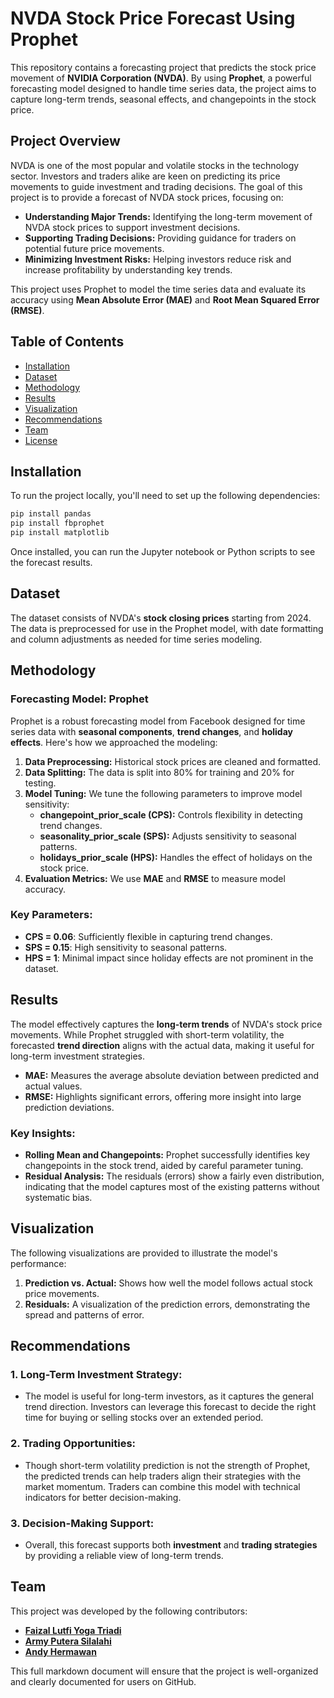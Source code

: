 # NVDA Stock Price Forecast Using Prophet

This repository contains a forecasting project that predicts the stock price movement of **NVIDIA Corporation (NVDA)**. By using **Prophet**, a powerful forecasting model designed to handle time series data, the project aims to capture long-term trends, seasonal effects, and changepoints in the stock price.

## Project Overview

NVDA is one of the most popular and volatile stocks in the technology sector. Investors and traders alike are keen on predicting its price movements to guide investment and trading decisions. The goal of this project is to provide a forecast of NVDA stock prices, focusing on:

- **Understanding Major Trends:** Identifying the long-term movement of NVDA stock prices to support investment decisions.
- **Supporting Trading Decisions:** Providing guidance for traders on potential future price movements.
- **Minimizing Investment Risks:** Helping investors reduce risk and increase profitability by understanding key trends.

This project uses Prophet to model the time series data and evaluate its accuracy using **Mean Absolute Error (MAE)** and **Root Mean Squared Error (RMSE)**.

## Table of Contents

- [Installation](#installation)
- [Dataset](#dataset)
- [Methodology](#methodology)
- [Results](#results)
- [Visualization](#visualization)
- [Recommendations](#recommendations)
- [Team](#team)
- [License](#license)

## Installation

To run the project locally, you'll need to set up the following dependencies:

```bash
pip install pandas
pip install fbprophet
pip install matplotlib
```

Once installed, you can run the Jupyter notebook or Python scripts to see the forecast results.

## Dataset

The dataset consists of NVDA's **stock closing prices** starting from 2024. The data is preprocessed for use in the Prophet model, with date formatting and column adjustments as needed for time series modeling.

## Methodology

### Forecasting Model: Prophet

Prophet is a robust forecasting model from Facebook designed for time series data with **seasonal components**, **trend changes**, and **holiday effects**. Here's how we approached the modeling:

1. **Data Preprocessing:** Historical stock prices are cleaned and formatted.
2. **Data Splitting:** The data is split into 80% for training and 20% for testing.
3. **Model Tuning:** We tune the following parameters to improve model sensitivity:
   - **changepoint_prior_scale (CPS):** Controls flexibility in detecting trend changes.
   - **seasonality_prior_scale (SPS):** Adjusts sensitivity to seasonal patterns.
   - **holidays_prior_scale (HPS):** Handles the effect of holidays on the stock price.
4. **Evaluation Metrics:** We use **MAE** and **RMSE** to measure model accuracy.

### Key Parameters:
- **CPS = 0.06**: Sufficiently flexible in capturing trend changes.
- **SPS = 0.15**: High sensitivity to seasonal patterns.
- **HPS = 1**: Minimal impact since holiday effects are not prominent in the dataset.

## Results

The model effectively captures the **long-term trends** of NVDA's stock price movements. While Prophet struggled with short-term volatility, the forecasted **trend direction** aligns with the actual data, making it useful for long-term investment strategies.

- **MAE:** Measures the average absolute deviation between predicted and actual values.
- **RMSE:** Highlights significant errors, offering more insight into large prediction deviations.

### Key Insights:
- **Rolling Mean and Changepoints:** Prophet successfully identifies key changepoints in the stock trend, aided by careful parameter tuning.
- **Residual Analysis:** The residuals (errors) show a fairly even distribution, indicating that the model captures most of the existing patterns without systematic bias.

## Visualization

The following visualizations are provided to illustrate the model's performance:

1. **Prediction vs. Actual:** Shows how well the model follows actual stock price movements.
2. **Residuals:** A visualization of the prediction errors, demonstrating the spread and patterns of error.

## Recommendations

### 1. Long-Term Investment Strategy:
- The model is useful for long-term investors, as it captures the general trend direction. Investors can leverage this forecast to decide the right time for buying or selling stocks over an extended period.

### 2. Trading Opportunities:
- Though short-term volatility prediction is not the strength of Prophet, the predicted trends can help traders align their strategies with the market momentum. Traders can combine this model with technical indicators for better decision-making.

### 3. Decision-Making Support:
- Overall, this forecast supports both **investment** and **trading strategies** by providing a reliable view of long-term trends.

## Team

This project was developed by the following contributors:

- [**Faizal Lutfi Yoga Triadi**](https://www.linkedin.com/in/faizallutfiyt/)
- [**Army Putera Silalahi**](https://www.linkedin.com/in/army-putera-silalahi/)
- [**Andy Hermawan**](https://www.linkedin.com/in/andy-hermawan/)

This full markdown document will ensure that the project is well-organized and clearly documented for users on GitHub.
